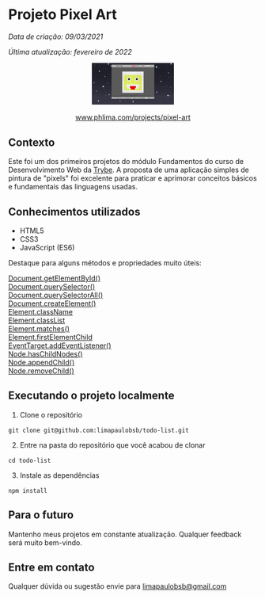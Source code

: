 # Projeto Pixel Art

*Data de criação: 09/03/2021*

*Última atualização: fevereiro de 2022*

<p align="center"><img width="33%" src="https://raw.githubusercontent.com/limapaulobsb/pixel-art/main/Screenshot.png" alt="Project Screenshot" /></p>

<p align="center"><a href="http://phlima.com/projects/pixel-art" target="_blank" >www.phlima.com/projects/pixel-art</a></p>

## Contexto
Este foi um dos primeiros projetos do módulo Fundamentos do curso de Desenvolvimento Web da [Trybe](https://www.betrybe.com/). A proposta de uma aplicação simples de pintura de "pixels" foi excelente para praticar e aprimorar conceitos básicos e fundamentais das linguagens usadas.

## Conhecimentos utilizados

- HTML5
- CSS3
- JavaScript (ES6)

Destaque para alguns métodos e propriedades muito úteis:

[Document.getElementById()](https://developer.mozilla.org/en-US/docs/Web/API/Document/getElementById)  
[Document.querySelector()](https://developer.mozilla.org/en-US/docs/Web/API/Document/querySelector)  
[Document.querySelectorAll()](https://developer.mozilla.org/en-US/docs/Web/API/Document/querySelectorAll)  
[Document.createElement()](https://developer.mozilla.org/en-US/docs/Web/API/Document/createElement)  
[Element.className](https://developer.mozilla.org/en-US/docs/Web/API/Element/className)  
[Element.classList](https://developer.mozilla.org/en-US/docs/Web/API/Element/classList)  
[Element.matches()](https://developer.mozilla.org/en-US/docs/Web/API/Element/matches)  
[Element.firstElementChild](https://developer.mozilla.org/en-US/docs/Web/API/Element/firstElementChild)  
[EventTarget.addEventListener()](https://developer.mozilla.org/en-US/docs/Web/API/EventTarget/addEventListener)  
[Node.hasChildNodes()](https://developer.mozilla.org/en-US/docs/Web/API/Node/hasChildNodes)  
[Node.appendChild()](https://developer.mozilla.org/en-US/docs/Web/API/Node/appendChild)  
[Node.removeChild()](https://developer.mozilla.org/en-US/docs/Web/API/Node/removeChild)  

## Executando o projeto localmente

1. Clone o repositório

```
git clone git@github.com:limapaulobsb/todo-list.git
```

2. Entre na pasta do repositório que você acabou de clonar

```
cd todo-list
```

3. Instale as dependências

```
npm install
```

## Para o futuro

Mantenho meus projetos em constante atualização. Qualquer feedback será muito bem-vindo.

## Entre em contato

Qualquer dúvida ou sugestão envie para limapaulobsb@gmail.com